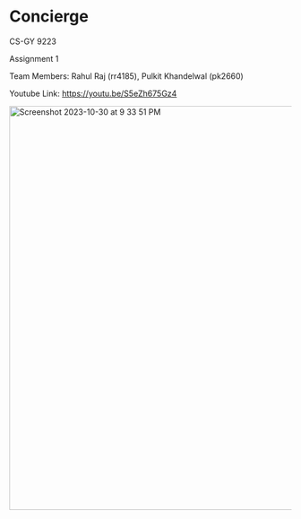# Concierge

CS-GY 9223

Assignment 1

Team Members: Rahul Raj (rr4185), Pulkit Khandelwal (pk2660)

Youtube Link: https://youtu.be/S5eZh675Gz4

<img width="721" alt="Screenshot 2023-10-30 at 9 33 51 PM" src="https://github.com/rr2203/Concierge/assets/30201131/f5d8ae3b-8aee-4257-bc3f-8e22415ce75e">

